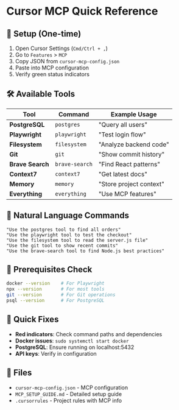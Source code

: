 # Cursor MCP Quick Reference

## 🚀 Setup (One-time)
1. Open Cursor Settings (`Cmd/Ctrl + ,`)
2. Go to `Features` > `MCP`
3. Copy JSON from `cursor-mcp-config.json`
4. Paste into MCP configuration
5. Verify green status indicators

## 🛠️ Available Tools

| Tool | Command | Example Usage |
|------|---------|---------------|
| **PostgreSQL** | `postgres` | "Query all users" |
| **Playwright** | `playwright` | "Test login flow" |
| **Filesystem** | `filesystem` | "Analyze backend code" |
| **Git** | `git` | "Show commit history" |
| **Brave Search** | `brave-search` | "Find React patterns" |
| **Context7** | `context7` | "Get latest docs" |
| **Memory** | `memory` | "Store project context" |
| **Everything** | `everything` | "Use MCP features" |

## 💬 Natural Language Commands

```
"Use the postgres tool to find all orders"
"Use the playwright tool to test the checkout"
"Use the filesystem tool to read the server.js file"
"Use the git tool to show recent commits"
"Use the brave-search tool to find Node.js best practices"
```

## 🔧 Prerequisites Check
```bash
docker --version    # For Playwright
npx --version       # For most tools
git --version       # For Git operations
psql --version      # For PostgreSQL
```

## 🚨 Quick Fixes
- **Red indicators**: Check command paths and dependencies
- **Docker issues**: `sudo systemctl start docker`
- **PostgreSQL**: Ensure running on localhost:5432
- **API keys**: Verify in configuration

## 📁 Files
- `cursor-mcp-config.json` - MCP configuration
- `MCP_SETUP_GUIDE.md` - Detailed setup guide
- `.cursorrules` - Project rules with MCP info
